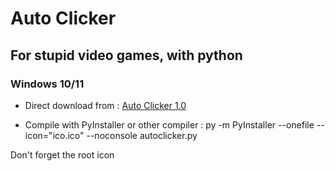 # Auto Clicker

## For stupid video games, with python

### Windows 10/11

- Direct download from : <a href="https://github.com/Gwigzz/auto-click/releases/tag/auto-clicker" target="blanck">Auto Clicker 1.0</a>

- Compile with PyInstaller or other compiler : py -m PyInstaller --onefile --icon="ico.ico" --noconsole autoclicker.py

Don't forget the root icon